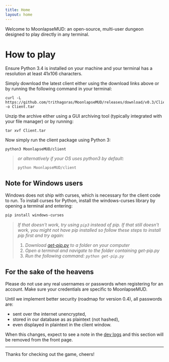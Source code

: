```yaml
---
title: Home
layout: home
---
```

Welcome to MoonlapseMUD: an open-source, multi-user dungeon designed to play directly in any terminal.

# How to play

Ensure Python 3.4 is installed on your machine and your terminal has a resolution at least 41x106 characters.

Simply download the latest client either using the download links above or by running the following command in your terminal:

```shell
curl -L https://github.com/trithagoras/MoonlapseMUD/releases/download/v0.3/Client.tar -o Client.tar
```

Unzip the archive either using a GUI archiving tool (typically integrated with your file manager) or by running:

```shell
tar xvf Client.tar
```

Now simply run the client package using Python 3:

```shell
python3 MoonlapseMUD/client
```

> *or alternatively if your OS uses python3 by default:*
>
> ```shell
> python MoonlapseMUD/client
> ```

## Note for Windows users

Windows does not ship with curses, which is necessary for the client code to run. To install curses for Python, install the windows-curses library by opening a terminal and entering:

```powershell
pip install windows-curses
```

> *If that doesn't work, try using `pip3` instead of pip. If that still doesn't work, you might not have pip installed so follow these steps to install pip first and try again:*
>
> 1. *Download [get-pip.py](https://bootstrap.pypa.io/get-pip.py) to a folder on your computer*
> 2. *Open a terminal and navigate to the folder containing get-pip.py*
> 3. *Run the following command: `python get-pip.py`*

## For the sake of the heavens

Please do not use any real usernames or passwords when registering for an account. Make sure your credentials are specific to MoonlapseMUD.

Until we implement better security (roadmap for version 0.4), all passwords are:

* sent over the internet unencrypted,
* stored in our database as as plaintext (not hashed),
* even displayed in plaintext in the client window.

When this changes, expect to see a note in the [dev logs](https://moonlapse.net/blog) and this section will be removed from the front page.

- - -

Thanks for checking out the game, cheers!